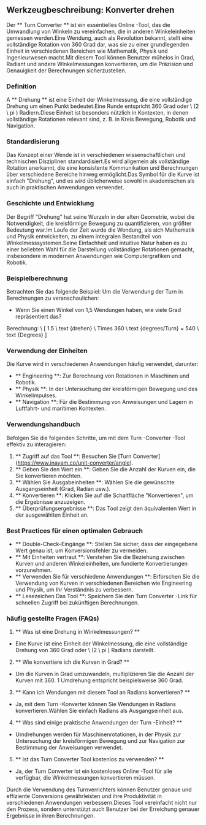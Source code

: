 ## Werkzeugbeschreibung: Konverter drehen

Der ** Turn Converter ** ist ein essentielles Online -Tool, das die Umwandlung von Winkeln zu vereinfachen, die in anderen Winkeleinheiten gemessen werden.Eine Wendung, auch als Revolution bekannt, stellt eine vollständige Rotation von 360 Grad dar, was sie zu einer grundlegenden Einheit in verschiedenen Bereichen wie Mathematik, Physik und Ingenieurwesen macht.Mit diesem Tool können Benutzer mühelos in Grad, Radiant und andere Winkelmessungen konvertieren, um die Präzision und Genauigkeit der Berechnungen sicherzustellen.

### Definition

A ** Drehung ** ist eine Einheit der Winkelmessung, die eine vollständige Drehung um einen Punkt bedeutet.Eine Runde entspricht 360 Grad oder \ (2 \ pi \) Radiern.Diese Einheit ist besonders nützlich in Kontexten, in denen vollständige Rotationen relevant sind, z. B. in Kreis Bewegung, Robotik und Navigation.

### Standardisierung

Das Konzept einer Wende ist in verschiedenen wissenschaftlichen und technischen Disziplinen standardisiert.Es wird allgemein als vollständige Rotation anerkannt, die eine konsistente Kommunikation und Berechnungen über verschiedene Bereiche hinweg ermöglicht.Das Symbol für die Kurve ist einfach "Drehung", und es wird üblicherweise sowohl in akademischen als auch in praktischen Anwendungen verwendet.

### Geschichte und Entwicklung

Der Begriff "Drehung" hat seine Wurzeln in der alten Geometrie, wobei die Notwendigkeit, die kreisförmige Bewegung zu quantifizieren, von größter Bedeutung war.Im Laufe der Zeit wurde die Wendung, als sich Mathematik und Physik entwickelten, zu einem integralen Bestandteil von Winkelmesssystemen.Seine Einfachheit und intuitive Natur haben es zu einer beliebten Wahl für die Darstellung vollständiger Rotationen gemacht, insbesondere in modernen Anwendungen wie Computergrafiken und Robotik.

### Beispielberechnung

Betrachten Sie das folgende Beispiel: Um die Verwendung der Turn in Berechnungen zu veranschaulichen:
- Wenn Sie einen Winkel von 1,5 Wendungen haben, wie viele Grad repräsentiert das?

Berechnung:
\ [
1.5 \ text {drehen} \ Times 360 \ text {degrees/Turn} = 540 \ text {Degrees}
\]

### Verwendung der Einheiten

Die Kurve wird in verschiedenen Anwendungen häufig verwendet, darunter:
- ** Engineering **: Zur Berechnung von Rotationen in Maschinen und Robotik.
- ** Physik **: In der Untersuchung der kreisförmigen Bewegung und des Winkelimpulses.
- ** Navigation **: Für die Bestimmung von Anweisungen und Lagern in Luftfahrt- und maritimen Kontexten.

### Verwendungshandbuch

Befolgen Sie die folgenden Schritte, um mit dem Turn -Converter -Tool effektiv zu interagieren:
1. ** Zugriff auf das Tool **: Besuchen Sie [Turn Converter] (https://www.inayam.co/unit-converter/angle).
2. ** Geben Sie den Wert ein **: Geben Sie die Anzahl der Kurven ein, die Sie konvertieren möchten.
3. ** Wählen Sie Ausgabeinheiten **: Wählen Sie die gewünschte Ausgangseinheit (Grad, Radian usw.).
4. ** Konvertieren **: Klicken Sie auf die Schaltfläche "Konvertieren", um die Ergebnisse anzuzeigen.
5. ** Überprüfungsergebnisse **: Das Tool zeigt den äquivalenten Wert in der ausgewählten Einheit an.

### Best Practices für einen optimalen Gebrauch

- ** Double-Check-Eingänge **: Stellen Sie sicher, dass der eingegebene Wert genau ist, um Konversionsfehler zu vermeiden.
- ** Mit Einheiten vertraut **: Verstehen Sie die Beziehung zwischen Kurven und anderen Winkeleinheiten, um fundierte Konvertierungen vorzunehmen.
- ** Verwenden Sie für verschiedene Anwendungen **: Erforschen Sie die Verwendung von Kurven in verschiedenen Bereichen wie Engineering und Physik, um Ihr Verständnis zu verbessern.
- ** Lesezeichen Das Tool **: Speichern Sie den Turn Converter -Link für schnellen Zugriff bei zukünftigen Berechnungen.

### häufig gestellte Fragen (FAQs)

1. ** Was ist eine Drehung in Winkelmessungen? **
- Eine Kurve ist eine Einheit der Winkelmessung, die eine vollständige Drehung von 360 Grad oder \ (2 \ pi \) Radians darstellt.

2. ** Wie konvertiere ich die Kurven in Grad? **
- Um die Kurven in Grad umzuwandeln, multiplizieren Sie die Anzahl der Kurven mit 360. 1 Umdrehung entspricht beispielsweise 360 ​​Grad.

3. ** Kann ich Wendungen mit diesem Tool an Radians konvertieren? **
- Ja, mit dem Turn -Konverter können Sie Wendungen in Radians konvertieren.Wählen Sie einfach Radians als Ausgangseinheit aus.

4. ** Was sind einige praktische Anwendungen der Turn -Einheit? **
- Umdrehungen werden für Maschinenrotationen, in der Physik zur Untersuchung der kreisförmigen Bewegung und zur Navigation zur Bestimmung der Anweisungen verwendet.

5. ** Ist das Turn Converter Tool kostenlos zu verwenden? **
- Ja, der Turn Converter Ist ein kostenloses Online -Tool für alle verfügbar, die Winkelmessungen konvertieren müssen.

Durch die Verwendung des Turnverrichters können Benutzer genaue und effiziente Conversions gewährleisten und ihre Produktivität in verschiedenen Anwendungen verbessern.Dieses Tool vereinfacht nicht nur den Prozess, sondern unterstützt auch Benutzer bei der Erreichung genauer Ergebnisse in ihren Berechnungen.